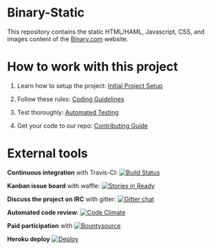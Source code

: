 Binary-Static
=============

This repository contains the static HTML/HAML, Javascript, CSS, and images content of the [Binary.com](http://www.binary.com) website.

How to work with this project
=============================

1. Learn how to setup the project:
[Initial Project Setup](https://github.com/binary-com/binary-static/wiki/Initial-Project-Setup)

2. Follow these rules:
[Coding Guidelines](https://github.com/binary-com/binary-static/wiki/Coding-Guidelines)

3. Test thoroughly:
[Automated Testing](https://github.com/binary-com/binary-static/wiki/Automated-Testing)

4. Get your code to our repo:
[Contributing Guide](https://github.com/binary-com/binary-static/wiki/Contributing-Guide)

External tools
==============

**Continuous integration** with Travis-CI: [![Build Status](https://travis-ci.org/binary-com/binary-static.svg?branch=master)](https://travis-ci.org/binary-com/binary-static)

**Kanban issue board** with waffle: [![Stories in Ready](https://badge.waffle.io/binary-com/binary-static.svg?label=ready&title=Ready)](http://waffle.io/binary-com/binary-static)

**Discuss the project on IRC** with gitter: [![Gitter chat](https://badges.gitter.im/binary-com/binary-static.png)](https://gitter.im/binary-com/binary-static)

**Automated code review**: [![Code Climate](https://codeclimate.com/github/binary-com/binary-static.png)](https://codeclimate.com/github/binary-com/binary-static)

**Paid participation** with [![Bountysource](https://www.bountysource.com/badge/issue?issue_id=3774909)](https://www.bountysource.com/issues/3774909-simple-webserver?utm_source=3774909&utm_medium=shield&utm_campaign=ISSUE_BADGE)

**Heroku deploy** [![Deploy](https://www.herokucdn.com/deploy/button.png)](https://heroku.com/deploy?template=https://github.com/binary-com/binary-static)
